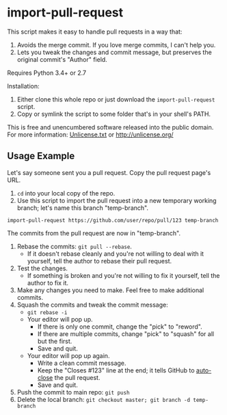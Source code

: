 # import-pull-request

This script makes it easy to handle pull requests in a way that:

1. Avoids the merge commit.  If you love merge commits, I can't help you.
2. Lets you tweak the changes and commit message, but preserves the original commit's "Author" field.

Requires Python 3.4+ or 2.7

Installation:

1. Either clone this whole repo or just download the `import-pull-request` script.
2. Copy or symlink the script to some folder that's in your shell's PATH.

This is free and unencumbered software released into the public domain.  For more information: [Unlicense.txt](Unlicense.txt) or http://unlicense.org/

## Usage Example

Let's say someone sent you a pull request.  Copy the pull request page's URL.

1. `cd` into your local copy of the repo.
2. Use this script to import the pull request into a new temporary working branch; let's name this branch "temp-branch".

```
import-pull-request https://github.com/user/repo/pull/123 temp-branch
```

The commits from the pull request are now in "temp-branch".

1. Rebase the commits: `git pull --rebase`.
    - If it doesn't rebase cleanly and you're not willing to deal with it yourself, tell the author to rebase their pull request.
2. Test the changes.
    - If something is broken and you're not willing to fix it yourself, tell the author to fix it.
3. Make any changes you need to make.  Feel free to make additional commits.
4. Squash the commits and tweak the commit message:
    - `git rebase -i`
    - Your editor will pop up.
        - If there is only one commit, change the "pick" to "reword".
        - If there are multiple commits, change "pick" to "squash" for all but the first.
        - Save and quit.
    - Your editor will pop up again.
        - Write a clean commit message.
        - Keep the "Closes #123" line at the end; it tells GitHub to [auto-close](https://help.github.com/articles/closing-issues-via-commit-messages/) the pull request.
        - Save and quit.
5. Push the commit to main repo: `git push`
6. Delete the local branch: `git checkout master; git branch -d temp-branch`
